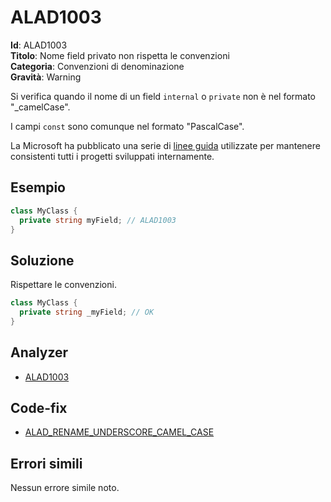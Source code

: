 <!--
SPDX-FileCopyrightText: 2022 ALAD SRL <info@alad.cloud>

SPDX-License-Identifier: MIT
-->

# ALAD1003

**Id**: ALAD1003\
**Titolo**: Nome field privato non rispetta le convenzioni\
**Categoria**: Convenzioni di denominazione\
**Gravità**: Warning

Si verifica quando il nome di un field `internal` o `private` non è nel formato
"_camelCase".

I campi `const` sono comunque nel formato "PascalCase".

La Microsoft ha pubblicato una serie di
[linee guida](https://learn.microsoft.com/dotnet/csharp/fundamentals/coding-style/coding-conventions)
utilizzate per mantenere consistenti tutti i progetti sviluppati internamente.


## Esempio

```csharp
class MyClass {
  private string myField; // ALAD1003
}
```


## Soluzione

Rispettare le convenzioni.

```csharp
class MyClass {
  private string _myField; // OK
}
```


## Analyzer

* [ALAD1003](../../src/Alad.CodeAnalyzer/NamingConventions/PrivateFieldNameAnalyzer.cs)


## Code-fix

* [ALAD_RENAME_UNDERSCORE_CAMEL_CASE](../../src/Alad.CodeAnalyzer.CodeFixes/RenameToUnderscoreCamelCaseCodeFixProvider.cs)


## Errori simili

Nessun errore simile noto.
